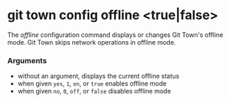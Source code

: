 # git town config offline <true|false>

The _offline_ configuration command displays or changes Git Town's offline mode.
Git Town skips network operations in offline mode.

### Arguments

- without an argument, displays the current offline status
- when given `yes`, `1`, `on`, or `true` enables offline mode
- when given `no`, `0`, `off`, or `false` disables offline mode
